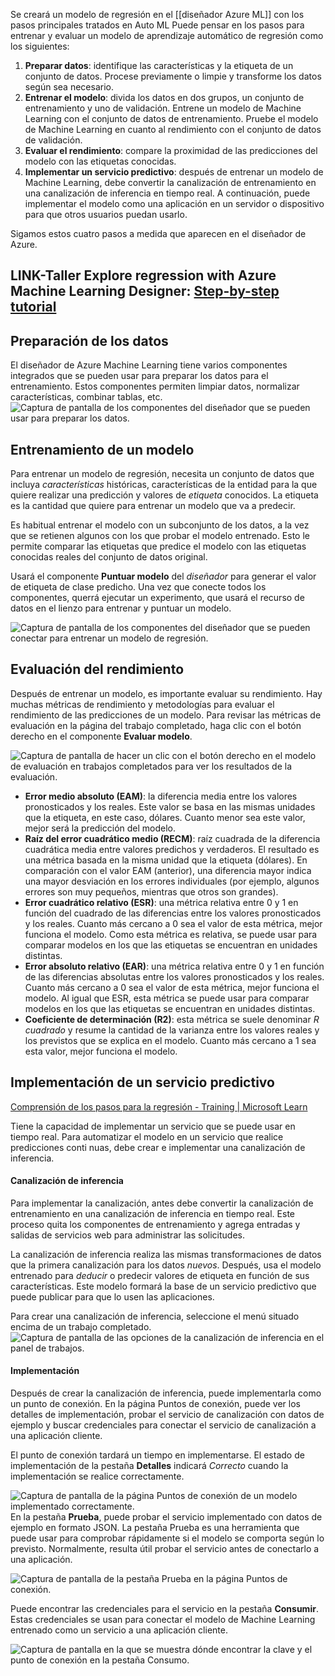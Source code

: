 Se creará un modelo de regresión en el [[diseñador Azure ML]] con los pasos principales tratados en Auto ML
Puede pensar en los pasos para entrenar y evaluar un modelo de aprendizaje automático de regresión como los siguientes:

1. **Preparar datos**: identifique las características y la etiqueta de un conjunto de datos. Procese previamente o limpie y transforme los datos según sea necesario.
2. **Entrenar el modelo**: divida los datos en dos grupos, un conjunto de entrenamiento y uno de validación. Entrene un modelo de Machine Learning con el conjunto de datos de entrenamiento. Pruebe el modelo de Machine Learning en cuanto al rendimiento con el conjunto de datos de validación.
3. **Evaluar el rendimiento**: compare la proximidad de las predicciones del modelo con las etiquetas conocidas.
4. **Implementar un servicio predictivo**: después de entrenar un modelo de Machine Learning, debe convertir la canalización de entrenamiento en una canalización de inferencia en tiempo real. A continuación, puede implementar el modelo como una aplicación en un servidor o dispositivo para que otros usuarios puedan usarlo.

Sigamos estos cuatro pasos a medida que aparecen en el diseñador de Azure.

## LINK-Taller Explore regression with Azure Machine Learning Designer: [Step-by-step tutorial](https://microsoftlearning.github.io/AI-900-AIFundamentals/instructions/02a-create-regression-model.html)
## Preparación de los datos

El diseñador de Azure Machine Learning tiene varios componentes integrados que se pueden usar para preparar los datos para el entrenamiento. Estos componentes permiten limpiar datos, normalizar características, combinar tablas, etc. ![Captura de pantalla de los componentes del diseñador que se pueden usar para preparar los datos.](https://learn.microsoft.com/es-es/training/wwl-data-ai/create-regression-model-azure-machine-learning-designer/media/prepare-data-example.png)

## Entrenamiento de un modelo

Para entrenar un modelo de regresión, necesita un conjunto de datos que incluya _características_ históricas, características de la entidad para la que quiere realizar una predicción y valores de _etiqueta_ conocidos. La etiqueta es la cantidad que quiere para entrenar un modelo que va a predecir.

Es habitual entrenar el modelo con un subconjunto de los datos, a la vez que se retienen algunos con los que probar el modelo entrenado. Esto le permite comparar las etiquetas que predice el modelo con las etiquetas conocidas reales del conjunto de datos original.

Usará el componente **Puntuar modelo** del _diseñador_ para generar el valor de etiqueta de clase predicho. Una vez que conecte todos los componentes, querrá ejecutar un experimento, que usará el recurso de datos en el lienzo para entrenar y puntuar un modelo.

![Captura de pantalla de los componentes del diseñador que se pueden conectar para entrenar un modelo de regresión.](https://learn.microsoft.com/es-es/training/wwl-data-ai/create-regression-model-azure-machine-learning-designer/media/train-model-example.png)

## Evaluación del rendimiento

Después de entrenar un modelo, es importante evaluar su rendimiento. Hay muchas métricas de rendimiento y metodologías para evaluar el rendimiento de las predicciones de un modelo. Para revisar las métricas de evaluación en la página del trabajo completado, haga clic con el botón derecho en el componente **Evaluar modelo**.

![Captura de pantalla de hacer un clic con el botón derecho en el modelo de evaluación en trabajos completados para ver los resultados de la evaluación.](https://learn.microsoft.com/es-es/training/wwl-data-ai/create-regression-model-azure-machine-learning-designer/media/evaluate-model-example.png)

- **Error medio absoluto (EAM)**: la diferencia media entre los valores pronosticados y los reales. Este valor se basa en las mismas unidades que la etiqueta, en este caso, dólares. Cuanto menor sea este valor, mejor será la predicción del modelo.
- **Raíz del error cuadrático medio (RECM)**: raíz cuadrada de la diferencia cuadrática media entre valores predichos y verdaderos. El resultado es una métrica basada en la misma unidad que la etiqueta (dólares). En comparación con el valor EAM (anterior), una diferencia mayor indica una mayor desviación en los errores individuales (por ejemplo, algunos errores son muy pequeños, mientras que otros son grandes).
- **Error cuadrático relativo (ESR)**: una métrica relativa entre 0 y 1 en función del cuadrado de las diferencias entre los valores pronosticados y los reales. Cuanto más cercano a 0 sea el valor de esta métrica, mejor funciona el modelo. Como esta métrica es relativa, se puede usar para comparar modelos en los que las etiquetas se encuentran en unidades distintas.
- **Error absoluto relativo (EAR)**: una métrica relativa entre 0 y 1 en función de las diferencias absolutas entre los valores pronosticados y los reales. Cuanto más cercano a 0 sea el valor de esta métrica, mejor funciona el modelo. Al igual que ESR, esta métrica se puede usar para comparar modelos en los que las etiquetas se encuentran en unidades distintas.
- **Coeficiente de determinación (R2)**: esta métrica se suele denominar _R cuadrado_ y resume la cantidad de la varianza entre los valores reales y los previstos que se explica en el modelo. Cuanto más cercano a 1 sea esta valor, mejor funciona el modelo.

## Implementación de un servicio predictivo
[Comprensión de los pasos para la regresión - Training | Microsoft Learn](https://learn.microsoft.com/es-es/training/modules/create-regression-model-azure-machine-learning-designer/5-regression-steps)

Tiene la capacidad de implementar un servicio que se puede usar en tiempo real. Para automatizar el modelo en un servicio que realice predicciones conti
nuas, debe crear e implementar una canalización de inferencia.

#### Canalización de inferencia

Para implementar la canalización, antes debe convertir la canalización de entrenamiento en una canalización de inferencia en tiempo real. Este proceso quita los componentes de entrenamiento y agrega entradas y salidas de servicios web para administrar las solicitudes.

La canalización de inferencia realiza las mismas transformaciones de datos que la primera canalización para los datos _nuevos_. Después, usa el modelo entrenado para _deducir_ o predecir valores de etiqueta en función de sus características. Este modelo formará la base de un servicio predictivo que puede publicar para que lo usen las aplicaciones.

Para crear una canalización de inferencia, seleccione el menú situado encima de un trabajo completado. ![Captura de pantalla de las opciones de la canalización de inferencia en el panel de trabajos.](https://learn.microsoft.com/es-es/training/wwl-data-ai/create-regression-model-azure-machine-learning-designer/media/inference-pipeline-example.png)

#### Implementación

Después de crear la canalización de inferencia, puede implementarla como un punto de conexión. En la página Puntos de conexión, puede ver los detalles de implementación, probar el servicio de canalización con datos de ejemplo y buscar credenciales para conectar el servicio de canalización a una aplicación cliente.

El punto de conexión tardará un tiempo en implementarse. El estado de implementación de la pestaña **Detalles** indicará _Correcto_ cuando la implementación se realice correctamente.

![Captura de pantalla de la página Puntos de conexión de un modelo implementado correctamente.](https://learn.microsoft.com/es-es/training/wwl-data-ai/create-regression-model-azure-machine-learning-designer/media/endpoints-example-1.png)
En la pestaña **Prueba**, puede probar el servicio implementado con datos de ejemplo en formato JSON. La pestaña Prueba es una herramienta que puede usar para comprobar rápidamente si el modelo se comporta según lo previsto. Normalmente, resulta útil probar el servicio antes de conectarlo a una aplicación.

![Captura de pantalla de la pestaña Prueba en la página Puntos de conexión.](https://learn.microsoft.com/es-es/training/wwl-data-ai/create-regression-model-azure-machine-learning-designer/media/endpoints-example-3.png)

Puede encontrar las credenciales para el servicio en la pestaña **Consumir**. Estas credenciales se usan para conectar el modelo de Machine Learning entrenado como un servicio a una aplicación cliente.

![Captura de pantalla en la que se muestra dónde encontrar la clave y el punto de conexión en la pestaña Consumo.](https://learn.microsoft.com/es-es/training/wwl-data-ai/create-regression-model-azure-machine-learning-designer/media/endpoints-example-2.png)

